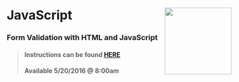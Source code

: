 # JavaScript <img align="right" src="https://github.com/Learning-Fuze/prototypes_fi_part2/blob/assets/assets/images/logos/LF_LOGO.png?raw=true" width="150">
### Form Validation with HTML and JavaScript

>#### Instructions can be found <a href="http://learning-fuze.github.io/prototypes_fi_part2/#/JS-Form-Validation" target="_blank">HERE</a>
>#### Available 5/20/2016 @ 8:00am